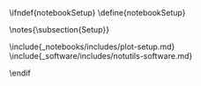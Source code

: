 \ifndef{notebookSetup}
\define{notebookSetup}

\notes{\subsection{Setup}}


\include{_notebooks/includes/plot-setup.md}
\include{_software/includes/notutils-software.md}


\endif
